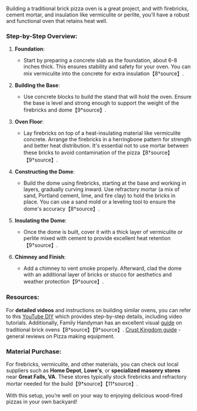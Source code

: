 Building a traditional brick pizza oven is a great project, and with firebricks, cement mortar, and insulation like vermiculite or perlite, you’ll have a robust and functional oven that retains heat well.

### Step-by-Step Overview:

1. **Foundation**:
   - Start by preparing a concrete slab as the foundation, about 6-8 inches thick. This ensures stability and safety for your oven. You can mix vermiculite into the concrete for extra insulation【8†source】.

2. **Building the Base**:
   - Use concrete blocks to build the stand that will hold the oven. Ensure the base is level and strong enough to support the weight of the firebricks and dome【9†source】.

3. **Oven Floor**:
   - Lay firebricks on top of a heat-insulating material like vermiculite concrete. Arrange the firebricks in a herringbone pattern for strength and better heat distribution. It's essential not to use mortar between these bricks to avoid contamination of the pizza【8†source】【9†source】.

4. **Constructing the Dome**:
   - Build the dome using firebricks, starting at the base and working in layers, gradually curving inward. Use refractory mortar (a mix of sand, Portland cement, lime, and fire clay) to hold the bricks in place. You can use a sand mold or a leveling tool to ensure the dome's accuracy【8†source】.

5. **Insulating the Dome**:
   - Once the dome is built, cover it with a thick layer of vermiculite or perlite mixed with cement to provide excellent heat retention【9†source】.

6. **Chimney and Finish**:
   - Add a chimney to vent smoke properly. Afterward, clad the dome with an additional layer of bricks or stucco for aesthetics and weather protection【9†source】.

### Resources:
For **detailed videos** and instructions on building similar ovens, you can refer to this [YouTube DIY](https://www.youtube.com/watch?v=qd4vbWaB9Ls)
 which provides step-by-step details, including video tutorials. Additionally, Family Handyman has an excellent visual [guide](https://www.familyhandyman.com/project/how-to-build-a-brick-pizza-oven/?utm_source=youtube&utm_medium=organicsocial&utm_content=fhm) on traditional brick ovens【8†source】【9†source】.
 [Crust Kingdom guide](https://www.crustkingdom.com/) - general reviews on Pizza making equipment.

### Material Purchase:
For firebricks, vermiculite, and other materials, you can check out local suppliers such as **Home Depot**, **Lowe's**, or **specialized masonry stores** near **Great Falls, VA**. These stores typically stock firebricks and refractory mortar needed for the build【9†source】【11†source】.

With this setup, you’re well on your way to enjoying delicious wood-fired pizzas in your own backyard!